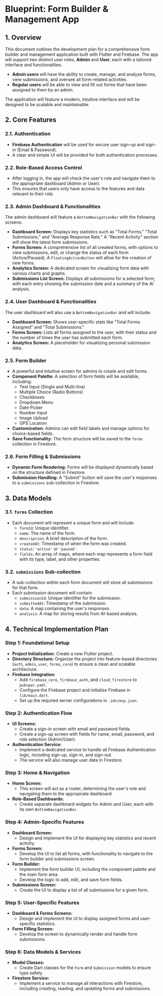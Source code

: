 # Blueprint: Form Builder & Management App

## 1. Overview

This document outlines the development plan for a comprehensive form builder and management application built with Flutter and Firebase. The app will support two distinct user roles, **Admin** and **User**, each with a tailored interface and functionalities.

- **Admin users** will have the ability to create, manage, and analyze forms, view submissions, and oversee all form-related activities.
- **Regular users** will be able to view and fill out forms that have been assigned to them by an admin.

The application will feature a modern, intuitive interface and will be designed to be scalable and maintainable.

## 2. Core Features

### 2.1. Authentication
- **Firebase Authentication** will be used for secure user sign-up and sign-in (Email & Password).
- A clear and simple UI will be provided for both authentication processes.

### 2.2. Role-Based Access Control
- After logging in, the app will check the user's role and navigate them to the appropriate dashboard (Admin or User).
- This ensures that users only have access to the features and data relevant to their role.

### 2.3. Admin Dashboard & Functionalities
The admin dashboard will feature a `BottomNavigationBar` with the following screens:
- **Dashboard Screen:** Displays key statistics such as "Total Forms," "Total Submissions," and "Average Response Rate." A "Recent Activity" section will show the latest form submissions.
- **Forms Screen:** A comprehensive list of all created forms, with options to view submissions, edit, or change the status of each form (Active/Paused). A `FloatingActionButton` will allow for the creation of new forms.
- **Analytics Screen:** A dedicated screen for visualizing form data with various charts and graphs.
- **Submissions List Screen:** Displays all submissions for a selected form, with each entry showing the submission date and a summary of the AI analysis.

### 2.4. User Dashboard & Functionalities
The user dashboard will also use a `BottomNavigationBar` and will include:
- **Dashboard Screen:** Shows user-specific stats like "Total Forms Assigned" and "Total Submissions."
- **Forms Screen:** Lists all forms assigned to the user, with their status and the number of times the user has submitted each form.
- **Analytics Screen:** A placeholder for visualizing personal submission data.

### 2.5. Form Builder
- A powerful and intuitive screen for admins to create and edit forms.
- **Component Palette:** A selection of form fields will be available, including:
  - Text Input (Single and Multi-line)
  - Multiple Choice (Radio Buttons)
  - Checkboxes
  - Dropdown Menu
  - Date Picker
  - Number Input
  - Image Upload
  - GPS Location
- **Customization:** Admins can edit field labels and manage options for choice-based fields.
- **Save Functionality:** The form structure will be saved to the `forms` collection in Firestore.

### 2.6. Form Filling & Submissions
- **Dynamic Form Rendering:** Forms will be displayed dynamically based on the structure defined in Firestore.
- **Submission Handling:** A "Submit" button will save the user's responses to a `submissions` sub-collection in Firestore.

## 3. Data Models

### 3.1. `forms` Collection
- Each document will represent a unique form and will include:
  - `formId`: Unique identifier.
  - `name`: The name of the form.
  - `description`: A brief description of the form.
  - `createdAt`: Timestamp of when the form was created.
  - `status`: `'active'` or `'paused'`.
  - `fields`: An array of maps, where each map represents a form field with its type, label, and other properties.

### 3.2. `submissions` Sub-collection
- A sub-collection within each form document will store all submissions for that form.
- Each submission document will contain:
  - `submissionId`: Unique identifier for the submission.
  - `submittedAt`: Timestamp of the submission.
  - `data`: A map containing the user's responses.
  - `analysis`: A map for storing results from AI-based analysis.

## 4. Technical Implementation Plan

### Step 1: Foundational Setup
- **Project Initialization:** Create a new Flutter project.
- **Directory Structure:** Organize the project into feature-based directories (`auth`, `admin`, `user`, `forms`, `core`) to ensure a clean and scalable architecture.
- **Firebase Integration:**
  - Add `firebase_core`, `firebase_auth`, and `cloud_firestore` to `pubspec.yaml`.
  - Configure the Firebase project and initialize Firebase in `lib/main.dart`.
  - Set up the required server configurations in `.idx/mcp.json`.

### Step 2: Authentication Flow
- **UI Screens:**
  - Create a sign-in screen with email and password fields.
  - Create a sign-up screen with fields for name, email, password, and role selection (Admin/User).
- **Authentication Service:**
  - Implement a dedicated service to handle all Firebase Authentication logic, including sign-up, sign-in, and sign-out.
  - The service will also manage user data in Firestore.

### Step 3: Home & Navigation
- **Home Screen:**
  - This screen will act as a router, determining the user's role and navigating them to the appropriate dashboard.
- **Role-Based Dashboards:**
  - Create separate dashboard widgets for Admin and User, each with its own `BottomNavigationBar`.

### Step 4: Admin-Specific Features
- **Dashboard Screen:**
  - Design and implement the UI for displaying key statistics and recent activity.
- **Forms Screen:**
  - Develop the UI to list all forms, with functionality to navigate to the form builder and submissions screen.
- **Form Builder:**
  - Implement the form builder UI, including the component palette and the main form area.
  - Develop the logic to add, edit, and save form fields.
- **Submissions Screen:**
  - Create the UI to display a list of all submissions for a given form.

### Step 5: User-Specific Features
- **Dashboard & Forms Screens:**
  - Design and implement the UI to display assigned forms and user-specific statistics.
- **Form Filling Screen:**
  - Develop the screen to dynamically render and handle form submissions.

### Step 6: Data Models & Services
- **Model Classes:**
  - Create Dart classes for the `Form` and `Submission` models to ensure type safety.
- **Firestore Service:**
  - Implement a service to manage all interactions with Firestore, including creating, reading, and updating forms and submissions.
